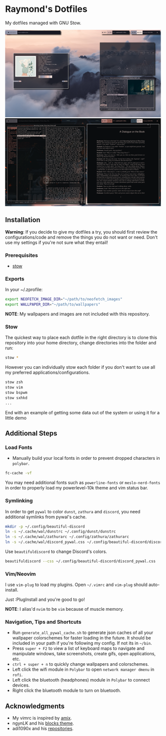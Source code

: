 # Raymond's Dotfiles

My dotfiles managed with GNU Stow.

![Floating Windows](floating_windows.png)
![Ranger and Zathura](ranger_zathura.png)

## Installation

**Warning**: If you decide to give my dotfiles a try, you should first review the configurations/code and remove the things you do not want or need. Don't use my settings if you're not sure what they entail!

### Prerequisites

* <a href="https://www.gnu.org/software/stow/">stow</a>

### Exports

In your ~/.zprofile:

``` zsh
export NEOFETCH_IMAGE_DIR="~/path/to/neofetch_images"
export WALLPAPER_DIR="~/path/to/wallpapers"
```

**NOTE**: My wallpapers and images are not included with this repository.

### Stow

The quickest way to place each dotfile in the right directory is to clone this repository into your home directory, change directories into the folder and run:

``` zsh
stow *
```

However you can individually stow each folder if you don't want to use all my preferred applications/configurations.

``` zsh
stow zsh
stow vim
stow bspwm
stow sxhkd
...
```

End with an example of getting some data out of the system or using it for a little demo

## Additional Steps

### Load Fonts

* Manually build your local fonts in order to prevent dropped characters in `polybar`.

``` zsh
fc-cache -vf
```

You may need additional fonts such as `powerline-fonts` or `meslo-nerd-fonts` in order to properly load my powerlevel-10k theme and vim status bar.

### Symlinking

In order to get `pywal` to color `dunst`, `zathura` and `discord`, you need additional symlinks from pywal's cache.

``` zsh
mkdir -p ~/.config/beautiful-discord
ln -s ~/.cache/wal/dunstrc ~/.config/dunst/dunstrc
ln -s ~/.cache/wal/zathurarc ~/.config/zathura/zathurarc
ln -s ~/.cache/wal/discord_pywal.css ~/.config/beautiful-discord/discord_pywal.css
```

Use `beautifuldiscord` to change Discord's colors.

``` zsh
beautifuldiscord --css ~/.config/beautiful-discord/discord_pywal.css
```

### Vim/Neovim

I use `vim-plug` to load my plugins. Open `~/.vimrc` and `vim-plug` should auto-install.

Just :PlugInstall and you're good to go!

**NOTE**: I alias'd `nvim` to be `vim` because of muscle memory.

### Navigation, Tips and Shortcuts

* Run `generate_all_pywal_cache.sh` to generate json caches of all your wallpaper colorschemes for faster loading in the future. It should be included in your path if you're following my config. If not its in `~/bin`.
* Press `super + F2` to view a list of keyboard maps to navigate and manipulate windows, take screenshots, create gifs, open applications, etc.
* `ctrl + super + n` to quickly change wallpapers and colorschemes.
* Left click the wifi module in `Polybar` to open `network manager dmenu` in `rofi`.
* Left click the bluetooth (headphones) module in `Polybar` to connect devices.
* Right click the bluetooth module to turn on bluetooth.

## Acknowledgments

* My vimrc is inspired by <a href="https://github.com/amix/vimrc">amix</a>.
* ngynLK and his <a href="https://github.com/ngynLk/polybar-themes">blocks theme</a>.
* adi1090x and his <a href="https://github.com/adi1090x">repositories</a>.
